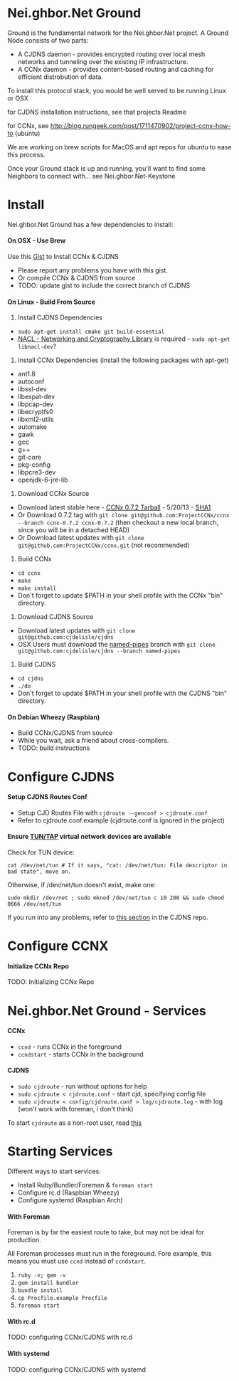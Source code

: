 Nei.ghbor.Net Ground
====================

Ground is the fundamental network for the Nei.ghbor.Net project. A Ground Node consists of two parts:

* A CJDNS daemon - provides encrypted routing over local mesh networks and tunneling over the existing IP infrastructure.
* A CCNx daemon - provides content-based routing and caching for efficient distrobution of data.

To install this protocol stack, you would be well served to be running Linux or OSX

for CJDNS installation instructions, see that projects Readme

for CCNx, see http://blog.rungeek.com/post/1711470902/project-ccnx-how-to (ubuntu)

We are working on brew scripts for MacOS and apt repos for ubuntu to ease this process.

Once your Ground stack is up and running, you'll want to find some Neighbors to connect with... see Nei.ghbor.Net-Keystone


Install
=======

Nei.ghbor.Net Ground has a few dependencies to install:

#### On OSX - Use Brew

Use this [Gist](https://gist.github.com/dcunited001/5626815) to Install CCNx & CJDNS

- Please report any problems you have with this gist.
- Or compile CCNx & CJDNS from source
- TODO: update gist to include the correct branch of CJDNS

#### On Linux - Build From Source

1. Install CJDNS Dependencies
  - `sudo apt-get install cmake git build-essential`
  - [NACL - Networking and Cryptography Library](http://nacl.cr.yp.to/install.html) is required - `sudo apt-get libnacl-dev`?
1. Install CCNx Dependencies (install the following packages with apt-get)
  - ant1.8
  - autoconf
  - libssl-dev
  - libexpat-dev
  - libpcap-dev
  - libecryptfs0
  - libxml2-utils
  - automake
  - gawk
  - gcc
  - g++
  - git-core
  - pkg-config
  - libpcre3-dev
  - openjdk-6-jre-lib
1. Download CCNx Source
  - Download latest stable here - [CCNx 0.7.2 Tarball](http://www.ccnx.org/releases/ccnx-0.7.2.tar.gz) - 5/20/13 - [SHA1](http://www.ccnx.org/releases/ccnx-0.7.2.tar.gz.SHA1)
  - Or Download 0.7.2 tag with `git clone git@github.com:ProjectCCNx/ccnx --branch ccnx-0.7.2 ccnx-0.7.2` (then checkout a new local branch, since you will be in a detached HEAD)
  - Or Download latest updates with `git clone git@github.com:ProjectCCNx/ccnx.git` (not recommended)
1. Build CCNx
  - `cd ccnx`
  - `make`
  - `make install`
  - Don't forget to update $PATH in your shell profile with the CCNx "bin" directory.
1. Download CJDNS Source
  - Download latest updates with `git clone git@github.com:cjdelisle/cjdns`
  - OSX Users must download the [named-pipes](https://github.com/cjdelisle/cjdns/tree/named-pipes) branch with `git clone git@github.com:cjdelisle/cjdns --branch named-pipes`
1. Build CJDNS
  - `cd cjdns`
  - `./do`
  - Don't forget to update $PATH in your shell profile with the CJDNS "bin" directory.

#### On Debian Wheezy (Raspbian)

- Build CCNx/CJDNS from source
- While you wait, ask a friend about cross-compilers.
- TODO: build instructions

Configure CJDNS
===============

#### Setup CJDNS Routes Conf

- Setup CJD Routes File with `cjdroute --genconf > cjdroute.conf`
- Refer to cjdroute.conf.example (cjdroute.conf is ignored in the project)

#### Ensure [TUN/TAP](https://github.com/cjdelisle/cjdns/tree/named-pipes#0-make-sure-youve-got-the-stuff) virtual network devices are available

Check for TUN device:

```
cat /dev/net/tun # If it says, "cat: /dev/net/tun: File descriptor in bad state", move on.
```

Otherwise, if /dev/net/tun doesn't exist, make one:

```
sudo mkdir /dev/net ; sudo mknod /dev/net/tun c 10 200 && sudo chmod 0666 /dev/net/tun
```

If you run into any problems, refer to [this section](https://github.com/cjdelisle/cjdns/tree/named-pipes#0-make-sure-youve-got-the-stuff) in the CJDNS repo.

Configure CCNX
==============

#### Initialize CCNx Repo

TODO: Initializing CCNx Repo

Nei.ghbor.Net Ground - Services
===============================

#### CCNx

- `ccnd` - runs CCNx in the foreground
- `ccndstart` - starts CCNx in the background

#### CJDNS

- `sudo cjdroute` - run without options for help
- `sudo cjdroute < cjdroute.conf` - start cjd, specifying config file
- `sudo cjdroute < config/cjdroute.conf > log/cjdroute.log` - with log (won't work with foreman, i don't think)

To start `cjdroute` as a non-root user, read [this](https://github.com/cjdelisle/cjdns/tree/named-pipes#start-cjdroute-as-non-root-user)

Starting Services
=================

Different ways to start services:

- Install Ruby/Bundler/Foreman & `foreman start`
- Configure rc.d (Raspbian Wheezy)
- Configure systemd (Raspbian Arch)

#### With Foreman

Foreman is by far the easiest route to take, but may not be ideal for production.

All Foreman processes must run in the foreground.  Fore example, this means you must use `ccnd` instead of `ccndstart`.

1. `ruby -v; gem -v`
1. `gem install bundler`
1. `bundle install`
1. `cp Procfile.example Procfile`
1. `foreman start`

#### With rc.d

TODO: configuring CCNx/CJDNS with rc.d

#### With systemd

TODO: configuring CCNx/CJDNS with systemd
